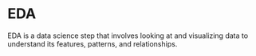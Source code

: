 # EDA
EDA is a data science step that involves looking at and visualizing data to understand its features, patterns, and relationships.
